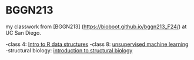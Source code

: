 # BGGN213
my classwork from [BGGN213] (https://bioboot.github.io/bggn213_F24/) at UC San Diego.

-class 4: [Intro to R data structures]()
-class 8: [unsupervised machine learning]()
-structural biology: [introduction to structural biology]()
